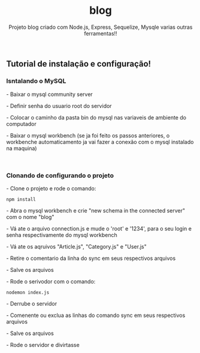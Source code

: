 


<h1 align="center">blog</h1>


<p align="center">
    Projeto blog criado com Node.js, Express, Sequelize, Mysqle varias outras ferramentas!!
<p/>
<br>

<h2>Tutorial de instalação e configuração!</h2>


<h3>Isntalando o MySQL  </h3>
 <p> - Baixar o mysql community server </p>
 <p> - Definir senha do usuario root do servidor</p>
 <p> - Colocar o caminho da pasta bin do mysql nas variaveis de ambiente do computador</p>
 <p> - Baixar o mysql workbench (se ja foi feito os passos anteriores, o workbenche automaticamento ja vai fazer a conexão com o mysql instalado na maquina)</p>
 
 <br>
<h3>Clonando de configurando o projeto</h3>
<p> - Clone o projeto e rode o comando:</p>

```
npm install
```

<p> - Abra o mysql workbench e crie "new schema in the connected server" com o nome "blog"</p>
<p> - Vá ate o arquivo connection.js e mude o 'root' e '1234', para o seu login e senha respectivamente do mysql workbench</p>
<p> - Vá ate os aqruivos "Article.js", "Category.js" e "User.js"</p>
<p> - Retire o comentario da linha do sync em seus respectivos arquivos</p>
<p> - Salve os arquivos</p>
<p> - Rode o serivodor com o comando:</p>

```
nodemon index.js
```

<p> - Derrube o servidor</p>
<p> - Comenente ou exclua as linhas do comando sync em seus respectivos arquivos</p>
<p> - Salve os arquivos</p>
<p> - Rode o servidor e divirtasse</p>


